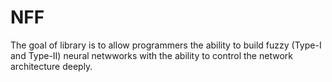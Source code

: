 # NFF

The goal of library is to allow programmers the ability to build fuzzy (Type-I and Type-II) neural netwworks with the ability to control the network architecture deeply.
